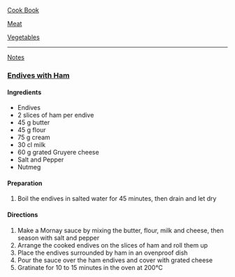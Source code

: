 [Cook Book]()  

[Meat]()  

[Vegetables]()  

----  

[Notes]()  

### [Endives with Ham](https://www.marmiton.org/recettes/recette_endives-au-jambon_25868.aspx)  

#### Ingredients  

* Endives   
* 2 slices of ham per endive   
* 45 g butter  
* 45 g flour  
* 75 g cream   
* 30 cl milk  
* 60 g grated Gruyere cheese  
* Salt and Pepper  
* Nutmeg  

#### Preparation  

1. Boil the endives in salted water for 45 minutes, then drain and let dry  

#### Directions  

1. Make a Mornay sauce by mixing the butter, flour, milk and cheese, then season with salt and pepper    
2. Arrange the cooked endives on the slices of ham and roll them up     
3. Place the endives surrounded by ham in an ovenproof dish    
4. Pour the sauce over the ham endives and cover with grated cheese    
5. Gratinate for 10 to 15 minutes in the oven at 200°C    

